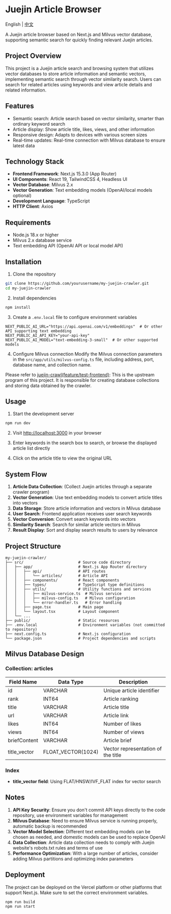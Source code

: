# Juejin Article Browser

English | [中文](./README_CN.md)

A Juejin article browser based on Next.js and Milvus vector database, supporting semantic search for quickly finding relevant Juejin articles.

## Project Overview

This project is a Juejin article search and browsing system that utilizes vector databases to store article information and semantic vectors, implementing semantic search through vector similarity search. Users can search for related articles using keywords and view article details and related information.

## Features

- Semantic search: Article search based on vector similarity, smarter than ordinary keyword search
- Article display: Show article title, likes, views, and other information
- Responsive design: Adapts to devices with various screen sizes
- Real-time updates: Real-time connection with Milvus database to ensure latest data

## Technology Stack

- **Frontend Framework**: Next.js 15.3.0 (App Router)
- **UI Components**: React 19, TailwindCSS 4, Headless UI
- **Vector Database**: Milvus 2.x
- **Vector Generation**: Text embedding models (OpenAI/local models optional)
- **Development Language**: TypeScript
- **HTTP Client**: Axios

## Requirements

- Node.js 18.x or higher
- Milvus 2.x database service
- Text embedding API (OpenAI API or local model API)

## Installation

1. Clone the repository
```bash
git clone https://github.com/yourusername/my-juejin-crawler.git
cd my-juejin-crawler
```

2. Install dependencies
```bash
npm install
```

3. Create a `.env.local` file to configure environment variables
```
NEXT_PUBLIC_AI_URL="https://api.openai.com/v1/embeddings"  # Or other API supporting text embedding
NEXT_PUBLIC_AI_API_KEY="your-api-key"
NEXT_PUBLIC_AI_MODEL="text-embedding-3-small"  # Or other supported models
```

4. Configure Milvus connection
Modify the Milvus connection parameters in the `src/app/utils/milvus-config.ts` file, including address, port, database name, and collection name.

Please refer to [juejin-crawl(feature/test-frontend)](https://github.com/ShirleyZmj/juejin-crawl/tree/feature/test-frontend): This is the upstream program of this project. It is responsible for creating database collections and storing data obtained by the crawler.

## Usage

1. Start the development server
```bash
npm run dev
```

2. Visit [http://localhost:3000](http://localhost:3000) in your browser

3. Enter keywords in the search box to search, or browse the displayed article list directly

4. Click on the article title to view the original URL

## System Flow

1. **Article Data Collection**: (Collect Juejin articles through a separate crawler program)
2. **Vector Generation**: Use text embedding models to convert article titles into vectors
3. **Data Storage**: Store article information and vectors in Milvus database
4. **User Search**: Frontend application receives user search keywords
5. **Vector Conversion**: Convert search keywords into vectors
6. **Similarity Search**: Search for similar article vectors in Milvus
7. **Result Display**: Sort and display search results to users by relevance

## Project Structure

```
my-juejin-crawler/
├── src/                        # Source code directory
│   ├── app/                    # Next.js App Router directory
│   │   ├── api/                # API routes
│   │   │   └── articles/       # Article API
│   │   ├── components/         # React components
│   │   ├── types/              # TypeScript type definitions
│   │   ├── utils/              # Utility functions and services
│   │   │   ├── milvus-service.ts  # Milvus service
│   │   │   ├── milvus-config.ts   # Milvus configuration
│   │   │   └── error-handler.ts   # Error handling
│   │   ├── page.tsx            # Main page
│   │   └── layout.tsx          # Layout component
│   └── ...
├── public/                     # Static resources
├── .env.local                  # Environment variables (not committed to repository)
├── next.config.ts              # Next.js configuration
└── package.json                # Project dependencies and scripts
```

## Milvus Database Design

### Collection: articles

| Field Name | Data Type | Description |
|--------|---------|------|
| id | VARCHAR | Unique article identifier |
| rank | INT64 | Article ranking |
| title | VARCHAR | Article title |
| url | VARCHAR | Article link |
| likes | INT64 | Number of likes |
| views | INT64 | Number of views |
| briefContent | VARCHAR | Article brief |
| title_vector | FLOAT_VECTOR(1024) | Vector representation of the title |

### Index

- **title_vector field**: Using FLAT/HNSW/IVF_FLAT index for vector search

## Notes

1. **API Key Security**: Ensure you don't commit API keys directly to the code repository, use environment variables for management
2. **Milvus Database**: Need to ensure Milvus service is running properly, automatic backup is recommended
3. **Vector Model Selection**: Different text embedding models can be chosen as needed, and domestic models can be used to replace OpenAI
4. **Data Collection**: Article data collection needs to comply with Juejin website's robots.txt rules and terms of use
5. **Performance Optimization**: With a large number of articles, consider adding Milvus partitions and optimizing index parameters

## Deployment

The project can be deployed on the Vercel platform or other platforms that support Next.js. Make sure to set the correct environment variables.

```bash
npm run build
npm run start
```
